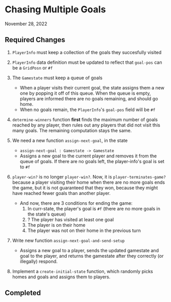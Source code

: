 # Chasing Multiple Goals

November 28, 2022


## Required Changes

1. `PlayerInfo` must keep a collection of the goals they succesfully visited

1. `PlayerInfo` data definition must be updated to reflect that `goal-pos` can be a `GridPosn` or `#f`

1. The `Gamestate` must keep a queue of goals
    - When a player visits their current goal, the state assigns them a new one by popping it off of this queue. When the queue is empty, players are informed there are no goals remaining, and should go home.
    - When no goals remain, the `PlayerInfo`'s `goal-pos` field will be `#f`

1. `determine-winners` function **first** finds the maximum number of goals reached by any player, then rules out any players that did not visit this many goals. The remaining computation stays the same.

1. We need a new function `assign-next-goal`, in the state
    - `assign-next-goal : Gamestate -> Gamestate`
    - Assigns a new goal to the current player and removes it from the queue of goals. If there are no goals left, the player-info's goal is set to `#f`

1. `player-win?` is no longer `player-win?`. Now, it is `player-terminates-game?` because a player visiting their home when there are no more goals ends the game, but it is not guaranteed that they won, because they might have reached fewer goals than another player.
    - And now, there are 3 conditions for ending the game:
        1. In curr-state, the player's goal is `#f` (there are no more goals in the state's queue)
        1. ? The player has visited at least one goal
        1. The player is on their home
        1. The player was not on their home in the previous turn

1. Write new function `assign-next-goal-and-send-setup`
    - Assigns a new goal to a player, sends the updated gamestate and goal to the player, and returns the gamestate after they correctly (or illegally) respond.

1. Implement a `create-initial-state` function, which randomly picks homes and goals and assigns them to players.


## Completed
